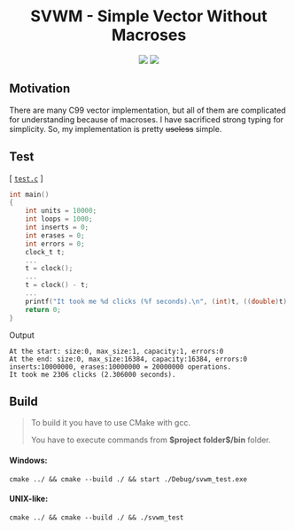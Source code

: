 # <h1 align="center">SVWM - Simple Vector Without Macroses</h1>

<p align="center">
<img src="https://img.shields.io/badge/C-99-ff69b4">
<img src="https://img.shields.io/badge/License-MIT-brightgreen">
</p>


## Motivation

There are many C99 vector implementation, but all of them are complicated for understanding because of macroses.
I have sacrificed strong typing for simplicity. So, my implementation is pretty ~~useless~~ simple. 


## Test
[ [`test.c`](test.c) ]
```c
int main()
{
    int units = 10000;
    int loops = 1000;
    int inserts = 0;
    int erases = 0;
    int errors = 0;
    clock_t t;
    ...
    t = clock();
    ...
    t = clock() - t;
    ...
    printf("It took me %d clicks (%f seconds).\n", (int)t, ((double)t) CLOCKS_PER_SEC);
    return 0;
}
```
<summary>Output</summary>

```
At the start: size:0, max_size:1, capacity:1, errors:0
At the end: size:0, max_size:16384, capacity:16384, errors:0
inserts:10000000, erases:10000000 = 20000000 operations.
It took me 2306 clicks (2.306000 seconds).
```

## Build
>To build it you have to use CMake with gcc.<p>
You have to execute commands from __\$project folder\$/bin__ folder.



#### **Windows:**
```
cmake ../ && cmake --build ./ && start ./Debug/svwm_test.exe
```

#### **UNIX-like:**
```
cmake ../ && cmake --build ./ && ./svwm_test
```
